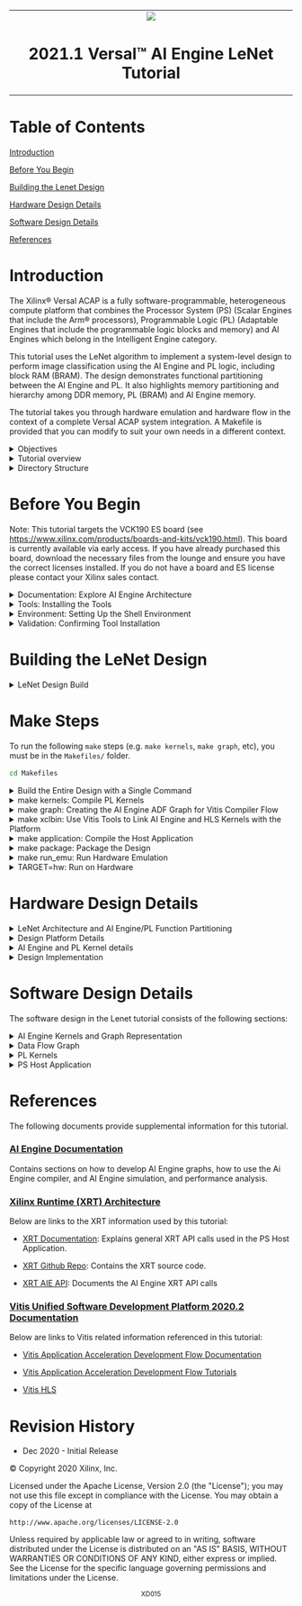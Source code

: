 <table>
 <tr>
   <td align="center"><img src="https://www.xilinx.com/content/dam/xilinx/imgs/press/media-kits/corporate/xilinx-logo.png" width="30%"/><h1>2021.1 Versal™ AI Engine LeNet Tutorial</h1>
   </td>
 </tr>
</table>

# Table of Contents
[Introduction](#introduction)

[Before You Begin](#Before-you-Begin)

[Building the Lenet Design](#building-the-lenet-design)

[Hardware Design Details](#hardware-design-details)

[Software Design Details](#software-design-details)

[References](#references)

# Introduction
The Xilinx® Versal ACAP is a fully software-programmable, heterogeneous compute platform that combines the Processor System (PS) (Scalar Engines that include the Arm® processors), Programmable Logic (PL) (Adaptable Engines that include the programmable logic blocks and memory) and AI Engines which belong in the Intelligent Engine category.

This tutorial uses the LeNet algorithm to implement a system-level design to perform image classification using the AI Engine and PL logic, including block RAM (BRAM). The design demonstrates functional partitioning between the AI Engine and PL. It also highlights memory partitioning and hierarchy among DDR memory, PL (BRAM) and AI Engine memory.

The tutorial takes you through hardware emulation and hardware flow in the context of a complete Versal ACAP system integration. A Makefile is provided that you can modify to suit your own needs in a different context.

<details>
  <summary>Objectives</summary> 
	
## Objectives
After completing the tutorial, you should be able to:
* Build a complete system design by going through the various steps in the Vitis™ unified software platform flow, including creating the AI Engine Adaptive Data Flow API (ADF) graph, compiling the A72 host application and compiling PL kernels, using the Vitis compiler (V++) to link the AI Engine and HLS kernels with the platform, and packaging the design. You will also be able to run the design through the hardware emulation and hardware flow in a mixed System C/RTL cycle-accurate/QEMU-based simulator
* Develop an understanding of CNN (Convolutional Neural Network) layer details using the LeNet algorithm and how the layers are mapped into data processing and compute blocks
* Develop an understanding of the kernels developed in the design - AI Engine kernels to process fully connected convolutional layers and PL kernels to process the input rearrange and max pool and rearrange functions
* Develop an understanding of the AI Engine IP interface using the AXI4-Stream interface
* Develop an understanding of memory hierarchy in a system-level design involving DDR memory, PL BRAM, and AI Engine memory
* Develop an understanding of graph control APIs to enable run-time updates using the run-time parameter (RTP) interface
* Develop an understanding of performance measurement and functional/throughput debug at the application level

</details>

<details>
  <summary>Tutorial overview</summary> 
	
## Tutorial Overview
In this application tutorial, the LeNet algorithm is used to perform image classification on an input image using five AI Engine tiles and PL resources including block RAM. A top level block diagram is shown in the following figure. An image is loaded from DDR memory through the NoC to block RAM and then to the AI Engine. The PL input pre-processing unit receives the input image and sends the output to the first AI Engine tile to perform matrix multiplication. The output from the first AI Engine tile goes to a PL unit to perform the first level of maxpool and data rearrangement (M1R1). The output is fed to the second AI Engine tile and the output from that tile is sent to the PL to perform the second level maxpooling and data rearrangement (M2R2). The output is then sent to a fully connected layer (FC1) implemented in two AI Engine tiles and uses the rectified linear unit layer (ReLu) as an activation function. The outputs from the two AI Engine tiles are then fed into a second fully connected layer implemented in the fifth AI Engine tile. The output is sent to a data conversion unit in the PL and then to the DDR memory through the NoC. In between the AI Engine and PL units is a datamover module (refer to the Lenet Controller in the figure below) that contains the following kernels:
* `mm2s`: a Memory Mapped to Stream kernel to feed data from DDR memory through the NoC to the AI Engine Array
* `s2mm`: a Stream to Memory Mapped kernel to feed data from the AI Engine Array through NoC to DDR memory

![Image of LeNet Block Diagram](images/Lenet_block_diagram_v1.PNG)

In the design, there are two major PL kernels. The input pre-processing unit, M1R1 and M2R2 are contained in the `lenet_kernel` RTL kernel which has already been packaged as a Xilinx object `.xo` (XO) file. The datamover kernel `dma_hls` provides the interface between the AI Engine and DDR memory. The five AI Engine kernels all implement matrix multiplication. The matrix dimensions depend on the image dimension, weight dimension, and number of features.

</details>

<details>
  <summary>Directory Structure</summary> 
	
## Directory Structure
```
lenet
|____design......................contains AI Engine kernel, HLS kernel source files, and input data files
|    |___aie_src
|    |   |___data
|    |___pl_src
|___images......................contains images that appear in the README.md
|___Makefile
|___system.cfg...................configuration (.cfg) file
|___xrt.ini
```

</details>

# Before You Begin
Note: This tutorial targets the VCK190 ES board (see https://www.xilinx.com/products/boards-and-kits/vck190.html). This board is currently available via early access. If you have already purchased this board, download the necessary files from the lounge and ensure you have the correct licenses installed. If you do not have a board and ES license please contact your Xilinx sales contact.

<details>
	
<summary>Documentation: Explore AI Engine Architecture</summary> 

## *Documentation*: Explore AI Engine Architecture

* [AM009 AI Engine Architecture Manual](https://www.xilinx.com/support/documentation/architecture-manuals/am009-versal-ai-engine.pdf)

* [Versal ACAP AI Engines for Dummies](https://forums.xilinx.com/t5/Design-and-Debug-Techniques-Blog/Versal-ACAP-AI-Engines-for-Dummies/ba-p/1132493)

</details>

<details>
	
<summary>Tools: Installing the Tools</summary> 
	
## *Tools*: Installing the Tools

Tools Documentation: 

* [AI Engine Tools lounge](https://www.xilinx.com/member/versal_ai_tools_ea.html)

* [AI Engine Documentation](https://www.xilinx.com/html_docs/xilinx2020_2/vitis_doc/yii1603912637443.html)

To build and run the Lenet tutorial, you will need the following tools downloaded/installed:

* Install the [Vitis Software Platform 2020.2](https://www.xilinx.com/html_docs/xilinx2020_2/vitis_doc/acceleration_installation.html#dhg1543555360045__ae364401) 

* Obtain a license to enable Beta Devices in Xilinx tools (to use the `xilinx_vck190_es1_base_202020_1` platform)

* Obtain licenses for AI Engine tools

* Follow the instructions in [Installing Xilinx Runtime and Platforms](https://www.xilinx.com/html_docs/xilinx2020_2/vitis_doc/acceleration_installation.html#dhg1543555360045__ae364401) (XRT)

* Download and setup the [VCK190 Vitis Platform for 2020.2](https://www.xilinx.com/member/vck190_headstart.html#docs)

</details>

<details>
<summary>Environment: Setting Up the Shell Environment</summary> 
	
## Environment: Setting Up the Shell Environment
When the elements of the Vitis software platform are installed, update the shell environment script. Set the environment variables to your system specific paths. 

Edit `env_setup_2020.sh` script with your file paths: 
```bash
export XILINX_XRT=<XRT-LOCATION>
export PLATFORM_REPO_PATHS=<YOUR-PLATFORM-DIRECTORY> 

source <XILNX-TOOLS-LOCATION>/Vitis/<TOOLS-BUILD>/settings64.sh
source $XILINX_XRT/setup.sh
```
Then source the environment script: 
```bash
source env_setup_2020.sh
```  

</details>

<details>
<summary>Validation: Confirming Tool Installation</summary> 
	
## Validation: Confirming Tool Installation
```bash
which vitis
which aiecompiler
```

Confirm you have the VCK190 ES1 Base Platform. 
```bash
platforminfo --list | grep -m 1 -A 9 vck190_es1
```
Output of the above command should be as follows:
```bash
 "baseName": "xilinx_vck190_es1_base_202020_1",
            "version": "1.0",
            "type": "sdsoc",
            "dataCenter": "false",
            "embedded": "true",
            "externalHost": "false",
            "serverManaged": "false",
            "platformState": "pre_synth",
            "usesPR": "false",
```

</details>

# Building the LeNet Design

<details>
  <summary>LeNet Design Build</summary> 
	
## LeNet Design Build
In this section, you will build and run the LeNet design. You will compile the AI Engine design and integrate it into a larger system design (including the Programmable Logic (PL) kernels and Processing System (PS) host application). You can review [Integrating the Application Section in the AI Engine Documentation](#ai-engine-documentation) for the general flow. The following image shows the Vitis tool flow with the `make` targets (in blue) and input source files and output file generation (in red) at each step. 

![Image of LeNet Vitis Tool Flow](images/Lenet_vitis_toolflow_2020_2.PNG)

At the end of this section, the design flow will generate a new directory (called `build/`) that contains the `Work/`, `hw_emu/`, and `hw/` subfolders. The `Work/` subfolder is an output from the AI Engine compiler. The `hw_emu/` subfolder contains the build for hardware emulation. The `hw/` subfolder contains the build for hardware run on a VCK190 board.   

</details>

# Make Steps 
To run the following `make` steps (e.g. `make kernels`, `make graph`, etc), you must be in the `Makefiles/` folder.
```bash
cd Makefiles
```
<details>
<summary>Build the Entire Design with a Single Command</summary>
	
## Build the Entire Design with a Single Command
If you are an advanced user and are already familiar with the AI Engine and Vitis kernel compilation flows, you can build the entire design with one command: 

```bash
make build TARGET=hw_emu 
```
or 
```bash
make build TARGET=hw
```

This command will run the `make kernels` `make graph` `make xclbin` `make application` and `make package` for hardware emulation or to run on hardware (VCK190 board) depending on the `TARGET` you specify.

You can also run the following command to build the entire Lenet tutorial *and* launch hardware emulation: 
```bash
make run TARGET=hw_emu
```
</details>

<details>
  <summary>make kernels: Compile PL Kernels</summary> 
 
## make kernels: Compile PL Kernels
In this step, the Vitis compiler takes any V++ kernels (RTL or HLS C) in the PL region of the target platform (`xilinx_vck190_es1_base_202020_1`) and the AI Engine kernels and graph and compiles them into their respective XO files. In this design, the `dma_hls` kernel is compiled as an XO file and the `Lenet_kernel` has already been pre-compiled as an XO file. Users can access the source code by unzipping the .xo file

`unzip lenet_kernel.xo`

The files will be stored under `ip_repo` folder.

The following commands compiles the kernels (default TARGET=hw_emu). 

```
make kernels
```

The expanded command is as follow:
```
mkdir -p ../build/hw_emu

cd ../build/hw_emu

v++       --target hw_emu			     \
          --platform xilinx_vck190_es1_base_202020_1 \
          --save-temps                               \
	  --temp_dir _x	                             \
          --verbose                                  \
          -c ../../design/pl_src/datamover/dma_hls.cpp\
          -k dms_hls                                 \
          -o dma_hls.hw_emu.xo 
 
 cd ../../Makefiles; 
 ```
|Switch|Description|
|  ---  |  ---  |
|--target \| -t [hw\|hw_emu]|Specifies the build target.|
|--platform \| -f|Specifies the name of a supported acceleration platform as specified by the $PLATFORM_REPO_PATHS environment variable or the full path to the platform XPFM file.|
|--save-temps \| -s|Directs the Vitis compiler command to save intermediate files/directories created during the compilation and link process. Use the `--temp_dir` option to specify a location to write the intermediate files to.|
|--temp_dir <string>|This allows you to manage the location where the tool writes temporary files created during the build process. The temporary results are written by the Vitis compiler, and then removed, unless the `--save-temps` option is also specified.|
|--verbose|Display verbose/debug information.|
|--compile \| -c|Required for compilation to generate XO files from kernel source files.|
|--kernel \<arg\>\|-k \<arg\>|Compile only the specified kernel from the input file. Only one -k option is allowed per Vitis compiler command.|
|--output \| -o|Specifies the name of the output file generated by the V++ command. The DMA HLS kernels output should be XO.|

|Input|Description|
|  ---  |  ---  |
|design/pl_src/datamover/dma_hls.cpp|Defines the datamover PL kernel.|

|Output|Description|
|  ---  |  ---  |
|build/hw_emu/dma_hls.hw_emu.xo|The datamover kernel object file.|

 </details>

<details>
  <summary>make graph: Creating the AI Engine ADF Graph for Vitis Compiler Flow</summary> 
 
## make graph: Creating the AI Engine ADF Graph for Vitis Compiler Flow
An ADF graph can be connected to an extensible Vitis platform (the graph I/Os can be connected either to platform ports or to ports on Vitis kernels through Vitis compiler connectivity directives. 
* The AI Engine ADF C++ graph of the design contains AI Engine kernels and PL kernels. 
* All interconnects between kernels are defined in the C++ graph
* All interconnections to external I/O are fully specified in the C++ simulation testbench (`graph.cpp`) that instantiates the C++ ADF graph object. All `adf::sim` platform connections from graph to PLIO map onto ports on the AI Engine subsystem graph that are connected using the Vitis compiler connectivity directives. No dangling ports or implicit connections are allowed by the Vitis compiler. 
 
To compile the graph using the Makefile flow type:
```
make graph
```
The following AI Engine compiler command compiles the AI Engine design graph: 
```
cd ../build;
aiecompiler --include= ../design/aie_src \	
	    --include= ../design/aie_src/data   \
            --verbose                    \
            --log-level=5                \
            --test-iterations=100        \      
            --dataflow                   \
            --heapsize=2048              \
            --workdir=Work               \
            ../design/aie_src/graph.cpp
	    
cd ../../Makefiles; 

 ```
|Switch|Description|
|  ---  |  ---  |
|--include=\<string\>|Specify compile-time include directory (zero or more).|
|--verbose\|-v|Verbose output of the AI Engine compiler emits compiler messages at various stages of compilation. These debug and tracing logs provide useful messages on the compilation process.|
|--log-level=\<int\>|Log level for verbose logging (default=1).|
|--workdir=\<string\>|By default, the compiler writes all outputs to a sub-directory of the current directory, called Work. Use this option to specify a different output directory.|

The following is a description of the output objects that results from executing the AI Engine compiler (`aiecompiler`) command

|Inputs Sources|Description|
|  ---  |  ---  |
|design/aie_src/graph.cpp|Defines the LeNet graph object.|

|Output Objects|Description|
|  ---  |  ---  |
|build/libadf.a|Compiled AI Engine design graph|
|build/Work/|Directory that contains all outputs of the AI Engine compiler.|

 </details>

<details>
  <summary>make xclbin: Use Vitis Tools to Link AI Engine and HLS Kernels with the Platform</summary> 
 
## make xclbin: Use Vitis Tools to Link AI Engine and HLS Kernels with the Platform
After the AI Engine kernels and graph and PL HLS kernels have been compiled, you can use the Vitis compiler to link them with the platform to generate both an XCLBIN and a new XSA file. 

## Platform
The Vitis tools allow you to integrate the AI Engine, HLS, and RTL kernels into an existing extensible platform. This is an automated step from a software developer perspective where the platform chosen is provided by the hardware designer (or you can opt to use one of the many extensible base platforms provided by Xilinx and the Vitis tools build the hardware design and integrate the AI Engine and PL kernels into the design.
 
To test this feature in this tutorial, use the base VCK190 platform to build the design.
 
The command to run this step is shown as follows (default TARGET=hw_emu):
```
make xclbin
``` 

The expanded command is as follow: 
```
cd ../build/hw_emu;

v++       -l                                                \
          --platform xilinx_vck190_es1_base_202020_1        \
          --save-temps                                      \
	  --temp_dir _x	                                    \
          --verbose                                         \
	  --g                                               \
          --config system.cfg                               \
	  -t hw_emu                                         \
          dma_hls.hw_emu.xo                                 \	  
          ../../design/pl_src/lenet_kernel/lenet_kernel.xo  \
          ../build/libadf.a                             \
          -o vck190_aie_lenet.hw_emu.xclbin   
	  
cd ../../Makefiles; 
 
```
The options to run this step are as follows:

|Switch|Description|
|  ---  |  ---  |
|--platform \| -f|Specifies the name of a supported acceleration platform as specified by the $PLATFORM_REPO_PATHS environment variable or the full path to the platform XPFM file.|
|--save-temps \| -s|Directs the V++ command to save intermediate files/directories created during the compilation and link process. Use the `--temp_dir` option to specify a location to write the intermediate files to.|
|--temp_dir <string>|This allows you to manage the location where the tool writes temporary files created during the build process. The temporary results are written by the Vitis compiler, and then removed, unless the `--save-temps` option is also specified.|
|--verbose|Display verbose/debug information.|
|--config <config_file>|Specifies a configuration file containing V++ switches.|
|--output \| -o|Specifies the name of the output file generated by the V++ command. In this design the outputs of the DMA HLS kernels and the PL kernels interfacing with the AI Engine are in XO files.|

The information to tell the linker how to connect the AI Engine and PL kernels together is described in a configuration file `system.cfg`. The file describes the overall connection scheme of the system.

```
[connectivity]
nk=dma_hls:1:dma_hls
nk=lenet_kernel_1_0:1:lenet_kernel
stream_connect=dma_hls.strm_out:lenet_kernel.s_axis_ipr
stream_connect=lenet_kernel.m_axis_ipr:ai_engine_0.prod_in1
stream_connect=lenet_kernel.m_axis_m1r1:ai_engine_0.prod_in3
stream_connect=lenet_kernel.m_axis_m2r2_0:ai_engine_0.prod_in5
stream_connect=lenet_kernel.m_axis_m2r2_1:ai_engine_0.prod_in7

stream_connect=ai_engine_0.prod_out1:lenet_kernel.s_axis_m1r1
stream_connect=ai_engine_0.prod_out2:lenet_kernel.s_axis_m2r2
stream_connect=ai_engine_0.prod_out3:dma_hls.strm_in
[advanced]
param=hw_em.enableProfiling=false
param=compiler.addOutputTypes=hw_export

```

|Switch|Comment|
|  ---  |  ---  |
|--connectivity.nk|Number of kernels. `mm2s:2:mm2s_0.mm2s_1` means that the Vitis compiler should instantiate two MM2S kernels and name those instances 'mm2s_0' and 'mm2s_1'.|
|--connectivity.stream_connect|How the kernels will connect to IPs, platforms, or other kernels. The output of the AI Engine compiler tell you the interfaces that need to be connected. `mm2s_0.s:ai_engine_0.lte_0` means that the Vitis compiler should connect the port 's' of 'mm2s' to the port 'lte_0' of AI Engine port 0. The name of the AI Engine port is one that has been defined in `graph.cpp` PLIO instantiation.|
|param=compiler.addOutputTypes=hw_export| This option tells the Vitis compiler that besides creating an XCLBIN file, it also outputs an XSA file which is needed to create a post-Vivado fixed platform for Vitis software developement.|

Note that the Vitis compiler calls Vivado® IP integrator under the hood to build the design. The platform and kernels are input to the Vivado Design Suite, which produces a simulation XSA or an XSA after running place and route on the design. The point at which the XSA is produced from Vivado is dependent on what `-target` option is set on the the Vitis compiler command line. 

Note that you can now view the Vivado project, which is located in the `build/[hw|hw_emu]/\_x/link/vivado/vpl/prj` directory.

Now you have generated the XCLBIN file that will be used to execute your design on the platform. 
 </details> 
 
 <details>
  <summary>make application: Compile the Host Application</summary> 

## make application: Compile the Host Application
You can compile the host application by following the typical cross-compilation flow for the Cortex-A72. To build the application run the following command:
```
make application
```
or
```
aarch64-linux-gnu-g++   -O							\
                        -c							\
			-D__linux__                         			\
			--sysroot=$(PLATFORM_REPO_PATHS)/sw/versal/xilinx-versal-common-v2020.2/sysroots/aarch64-xilinx-linux \
			-DXAIE_DEBUG						\
                        -I $(PLATFORM_REPO_PATHS)/sw/versal/xilinx-versal-common-v2020.2/sysroots/aarch64-xilinx-linux/usr/include/xrt \
			-I $(XILINX_VITIS_AIETOOLS)/include                     \
			-I $(PLATFORM_REPO_PATHS)/sw/versal/xilinx-versal-common-v2020.2/sysroots/aarch64-xilinx-linux/usr/include \
			-I $(PLATFORM_REPO_PATHS)/sw/versal/xilinx-versal-common-v2020.2/sysroots/aarch64-xilinx-linux/usr/lib \
			../build//Work/ps/c_rts/aie_control_xrt.cpp   \
			-o ../build/app_control.o                   
			
aarch64-linux-gnu-g++   -O							\
                        -c							\
			-D__linux__                         			\
			--sysroot=$(PLATFORM_REPO_PATHS)/sw/versal/xilinx-versal-common-v2020.2/sysroots/aarch64-xilinx-linux \
			-DXAIE_DEBUG						\
                        -I $(PLATFORM_REPO_PATHS)/sw/versal/xilinx-versal-common-v2020.2/sysroots/aarch64-xilinx-linux/usr/include/xrt \
			-I $(XILINX_VITIS_AIETOOLS)/include                     \
			-I $(PLATFORM_REPO_PATHS)/sw/versal/xilinx-versal-common-v2020.2/sysroots/aarch64-xilinx-linux/usr/include \
			-I $(PLATFORM_REPO_PATHS)/sw/versal/xilinx-versal-common-v2020.2/sysroots/aarch64-xilinx-linux/usr/lib \
			../design/aie_src/main.cpp                              \
			-o ../build/lenet_app.o                    

aarch64-linux-gnu-g++   ../build/app_control.o			                \
			../build/lenet_app.o			                \
			--sysroot=$(PLATFORM_REPO_PATHS)/sw/versal/xilinx-versal-common-v2020.2/sysroots/aarch64-xilinx-linux \
			-L$(PLATFORM_REPO_PATHS)/sw/versal/xilinx-versal-common-v2020.2/sysroots/aarch64-xilinx-linux/usr/lib\ 
                        -L$(XILINX_VITIS_AIETOOLS)/lib/aarch64.o    		\
                        -L$(XILINX_VITIS_AIETOOLS)/lib/lnx64.o       		\
                        -ladf_api_xrt                      		        \
                        -lxrt_coreutil                          		\
                        -std=c++14                          		        \
			-o ../build/lenet_xrt.elf 
			
cd ../../Makefiles; 

```
|Switch|Description|
|  ---  |  ---  |
|-O \| Optimize.| Optimizing compilation takes somewhat more time, and a lot more memory for a large function. With -O, the compiler tries to reduce code size and execution time, without performing any optimizations that take a great deal of compilation time.|
|-D__linux__|
|-DXAIE_DEBUG|Enable debug interface capabilities where certain core status, event status, or stack trace can be dumped out.|
|-I \<dir\>|Add the directory `dir` to the list of directories to be searched for header files.|
|-o \<file\>|Place output in file `<file>`. This applies regardless of the output being produced, whether it be an executable file, an object file, an assembler file or preprocessed C code.|
|--sysroot=\<dir\>|Use `dir` as the logical root directory for headers and libraries. For example, if the compiler would normally search for headers in `/usr/include` and libraries in `/usr/lib`, it will instead search `dir/usr/include` and `dir/usr/lib`.|
|-l\<library\>|Search the library named `library` when linking. The LeNet tutorial requires `adf_api`, `xrt_coreutil`, `xrt_core`, `aiengine`, `metal`, `open_amp` libraries.|
|-L \<dir\>|Add directory `<dir>` to the list of directories to be searched for -l.|	

The following is a description of the input sources compiled by the AI Engine compiler command. 

|Inputs Sources|Description|
|  ---  |  ---  |
|design/aie_src/main.cpp|Source application file for the `lenet_xrt.elf` that will run on an A72 processor.|
|build/Work/ps/c_rts/aie_control_xrt.cpp|This is the AI Engine control code generated implementing the graph APIs for the Lenet graph.|

The following is a description of the output objects that results from executing the AI Engine compiler command with the above inputs and options. 

|Output Objects|Description|
|  ---  |  ---  |
|build/lenet_xrt.elf|The executable that will run on an A72 processor.|
</details>

<details>
  <summary>make package: Package the Design</summary> 
 
## make package: Package the Design
With the AI Engine outputs created, as well as the new platform, you can now generate the Programmable Device Image (PDI) and a package to be used on an SD card. The PDI contains all executables, bitstreams, configurations of the device. The packaged SD card directory contains everything to boot Linux, the generated applications and `.xclbin`.

The command to run this step is as follows (default TARGET=hw_emu:
```
make package
``` 
or 
```

v++	-p  							\
 	-t hw_emu					        \
	--save-temps						\
	--temp_dir ../build/hw_emu/_x			        \
	-f xilinx_vck190_es1_base_202020_1			\
	--package.sd_dir $(PLATFORM_REPO_PATHS)/sw/versal/xrt 	\
	--package.rootfs $(PLATFORM_REPO_PATHS)/sw/versal/xilinx-versal-common-v2020.2/rootfs.ext4 \
	--package.kernel_image $(PLATFORM_REPO_PATHS)/sw/versal/xilinx-versal-common-v2020.2/Image \
	--package.boot_mode=sd					\
	--package.out_dir ../build/hw_emu/package	        \
	--package.sd_dir ../design/aie_src/data	                \
	--package.image_format=ext4				\
	--package.sd_file ../build/lenet_xrt.elf ../build/hw_emu/vck190_aie_lenet.hw_emu.xclbin ../build/libadf.a \
	--package.defer_aie_run
	
cd ../../Makefiles; 

```
|Switch|Description|
|  ---  |  ---  |
|--target \| -t [hw\|hw_emu]|Specifies the build target.|
|--package \| -p|Packages the final product at the end of the Vitis compile and link build process.|
|--package.rootfs \<arg\>|Where \<arg\> specifies the absolute or relative path to a processed Linux root file system file. The platform RootFS file is available for download from xilinx.com. Refer to the Vitis Software Platform Installation for more information.|
|--package.kernel_image \<arg\>|Where \<arg\> specifies the absolute or relative path to a Linux kernel image file. Overrides the existing image available in the platform. The platform image file is available for download from xilinx.com. Refer to the Vitis Software Platform Installation for more information.|
|--package.boot_mode \<arg\>|Where \<arg\> specifies <ospi\|qspi\|sd> Boot mode used for running the application in emulation or on hardware.|
|--package.image_format|Where \<arg\> specifies \<ext4\|fat32\> output image file format. `ext4`: Linux file system and `fat32`: Windows file system|
|--package.sd_file|Where \<arg\> specifies an ELF or other data file to package into the `sd_card` directory/image. This option can be used repeatedly to specify multiple files to add to the `sd_card`.|
|--package.defer_aie_run| Load the AI Engine application with the ELF file, but wait to run it until graph run directs it. Required in PS based AI Engine flow.|

|Inputs Sources|Description|
|  ---  |  ---  |
|$(PLATFORM_REPO_PATHS)/sw/versal/xrt|The PS Host Application needs the XRT headers in this folder to execute.|
|$(PLATFORM_REPO_PATHS)/sw/versal/xilinx-versal-common-v2020.2/rootfs.ext4|The Root Filesystem file for Petalinux.|
|$(PLATFORM_REPO_PATHS)/sw/versal/xilinx-versal-common-v2020.2/Image|The pre-built Petalinux Image the processor boots from.|
|design/aie_src/data|The data folder that contains the input data stored in DDR memory. It also contains the output golden refernece data the PS Host Application uses to verify the output data from the AI Engine.|
|build/hw_emu/lenet_xrt.elf|The PS Host Application executabled created in the `make application` step.|
|build/hw_emu/vck190_aie_lenet.hw_emu.xclbin|The XCLBIN file created in the `make xclbin` step.|
|build/libadf.a|The compiled AI Engine design graph created in the `make graph` step.|

The output of the V++ Package step is the package directory that contains the contents to run hardware emulation. 

|Output Objects|Description|
|  ---  |  ---  |
|build/hw_emu/package|The hardware emulation package that contains the boot file, hardware emulation launch script, the PLM and PMC boot files, the PMC and QEMU command argument specification files, and the Vivado simulation folder.|

</details>

<details>
  <summary>make run_emu: Run Hardware Emulation</summary>

## make run_emu: Run Hardware Emulation
After packaging, everything is set to run emulation on hardware. To run emulation use the following command: 
```
make run_emu
```
or
```
cd ../build/hw_emu/package
./launch_hw_emu.sh 
```
When launched, you will see the QEMU simulator load. Wait for the autoboot countdown to go to zero, and after a few minutes, you will see the root Linux prompt come up: 
```bash
root@versal-rootfs-common-2020_2:~#
```

In some cases, the following error may come up on the screen
```
root@versal-rootfs-common-2020_2:~# xinit: giving up
xinit: unable to connect to X server: Connection refused
xinit: server error
Enabling notebook extension jupyter-js-widgets/extension...
      - Validating: OK
[C 13:46:09.233 NotebookApp] Bad config encountered during initialization:
[C 13:46:09.239 NotebookApp] No such notebook dir: ''/usr/share/example-notebooks''

```
The error can be neglected, press <enter> to return to the root prompt

After the root prompt comes up, run the following commands to run the design:  
```
cd /mnt/sd-mmcblk0p1
export XLC_EMULATION_MODE=hw_emu
export XILINX_XRT=/usr
./lenet_xrt.elf a.xclbin
```
The `lenet_xrt.elf` should execute, and after a few minutes, you should see the output with *TEST PASSED* on the console. When this is shown, run the following keyboard command to exit the QEMU instance: 

```
#To exit QEMU Simulation
Press CtrlA, let go of the keyboard, and then press x 
```

</details>

<details>
  <summary>TARGET=hw: Run on Hardware</summary> 
	  
## TARGET=hw: Run on Hardware	  
To run your design on hardware, re-run the following steps with TARGET=hw

```
make kernels TARGET=hw
make xclbin TARGET=hw
make package TARGET=hw 
```
These command create a `build/hw` folder with the kernels, `xclbin`, and `package` for a hardware run. 

Now follow **Steps 1-9** to run the `lenet_xrt.elf` excutable on your VCK190 board. 

**Step 1.** Ensure your board is powered off. 

**Step 2.** Use an SD card writer (such as balenaEtcher) to flash the `sd_card.img` file an SD card. 

**Step 3.** Plug the flashed SD card into the top slot of the VCK190 board. 

**Step 4.** Set the switch SW1 Mode\[3:0\]=1110 = OFF OFF OFF ON

**Step 5.** Connect your computer to the VCK190 board using the included USB cable. 

**Step 6.** Open a TeraTerm terminal and select the correct COM port. Set the port settings to the following: 
```
Port: <COMMXX>
Speed: 115200
Data: 8 bit
Parity: none
Stop Bits: 1 bit
Flow control: none
Transmit delay: 0 msec/char 0 msec/line
```

**Step 7.** Power on the board.

**Step 8.** Wait until you see the `root@versal-rootfs-common-2020_2` Linux command prompt. Press enter a few times to get past any `xinit` errors. 

**Step 9.** Run the following commands into the TeraTerm terminal: 
```
cd /mnt/sd-mmcblk0p1
export XILINX_XRT=/usr
./lenet_xrt.elf a.xclbin
```


</details>


# Hardware Design Details
<details>
  <summary>LeNet Architecture and AI Engine/PL Function Partitioning</summary>
	
## LeNet Architecture and AI Engine/PL Function Partitioning
The architecture of the LeNet design is show in the following figure. The details of the individual layers and their implementation will be described in a later section. This design provides an illustration of the functional partitioning between the AI Engine and PL resources, as shown in the block diagram previously. The input rearrange, maxpooling, and rearrange are scalar byte operations and interact with read/write memories to ensure sustained throughput. This set of operations are suitable to be implemented in PL rather than in the AI Engine array. With appropriate data rearrangement, the computation in the convolutional layers are presented as matrix multiplications and they are optimized to be implemented in the AI Engine array.

![Image of LeNet Architecture](images/Lenet_architecture.PNG)

</details>

<details>
  <summary>Design Platform Details</summary>
	
## Design Platform Details
In the base platform, the CIPS, NoC and AI Engine are instantiated and interfaces among them are created. To add the various functions in a system level design, PL kernels are added to the base platform depending on the application developed, that is, the PL kernels present in each design might vary.  An ADF graph is connected to an extensible Vitis platform where the graph I/Os are connected either to the platform ports or to ports on Vitis kernels through the V++ connectivity directives.
For this design, the components are added by v++ -l step (make XCLBIN in the tool flow section above) and include the following:
* AI Engine kernel `graph.o`
* data mover kernel (`dma_hls.[hw|hw_emu].xo`)
* lenet kernel (`lenet_kernel.xo`)
* `ai_engine_system` block which includes the data width converter and clock converter kernels
* any other necessary connections and interfaces

To see a schematic view of the design with the extended platform (as shown in the following figure), open in the Vivado  `build/[hw|hw_emu]/_x/link/vivado/vpl/prj/prj.xpr` folder.

![Image of Lenet Block Schematic](images/Lenet_sch.PNG)

</details>

<details>
	<summary>AI Engine and PL Kernel details</summary>
	
## AI Engine and PL Kernel Details
The design implements the LeNet CNN to perform digital classification on gray scale images. The AI Engine kernels have been covered in the Tutorial Overview section above and more details will be provided in Software Design Details section.

The PL kernels perform the following functions:
*  loading input images of LeNet into block RAMs through the AXI interfaces
*  moving and rearranging data from one AI Engine to another.

The AI Engine kernels are mainly used to perform matrix multiplication due to their high INT8 MAC performance.

Most of the data processing function is handled in the PL kernel, `lenet_kernel` which comes pre-compiled and contains the following 
modules.

**Input Rearrange (IPR)**

The LeNet algorithm in this design starts with an image of size 28x28 input imported from DDR memory through the NoC. An input rearrange function is implemented in PL to arrange pixels from the input according to a 5x5 convolution kernel and pad with seven zeros to form 32 pixels to form a 576x32 matrix. The matrix is sent to the first AI Engine tile (Conv1) via AXI4-Stream to perform matrix multiplication.

**Max Pool and Data Rearrangement set 1 (M1R1)**

Pooling is the operation in CNN to enable the detection of the object when presented with different versions of the images by reducing the size of the feature map. Among the types of pooling, the max is chosen to account for distortion. 
In this design, the output from the first AI Engine tile (core01) is a 576x8 matrix, which is sent to PL. Each of the columns in the matrix correspond to a 24x24 dimensional image laid out in the row major format. The network being implemented has only six output features for the Conv1 layers and hence two of the eight columns do not contain real images. Then a maxpool operation is performed and a value is returned from a 2x2 matrix, as seen in green squares in the following diagram.

![Image of LeNet Maxpool1](images/Lenet_maxpool1.PNG)

The resulting 144 x 8 byte matrix, which is stored in RAMB36 module, then goes through a rearrange operation, where the data is written into six RAMB18s populated with zeros in the appropriate positions and the addresses are generated by the fanout table. Each RAMB18 is configured as 2048 x 8 (depth x width). The arrays then go through a second stage or rearrange operation where each array is configured in read mode and 512 x 32. These block RAMS are rearranged to four block RAMS and five register files After the rearrange function, the data is output as six images each of 64 x 25 dimension. The data for the previous image needs to be sent out to memory mapped AXI4 before the writing of the new image starts.

Also in M1R1 are two instances of the AXI2BRAM module, one at the PL-AI Engine interface and another at the AI Engine-PL interfaces. At the PL-AI Engine interface, data is coming into the module in AXI4-stream format from the AI Engine. 

The AXI stream supplies a data rate of 128 bits/cycle at 250 MHz and the is written into four 32-bit RAMB 18. A corresponding set of operations is performed at the AI Engine-PL interface.

**Max Pool and Data Rearrangement set 2 (M2R2)**

This module performs the similar operations of max pooling and data rearrangement to M1R1 but on a smaller set of the feature map. It moves and rearranges data from AI Engine tile, core02, to AI Engine tiles, core03 and core05. The output from the second AI Engine tile, core02, is sent to the PL as 16 images of 8x8 representing the 2D image as a column in a row major order is laid out as an array of 64 x 16 bytes array. Then a maxpool operation is performed and a value is returned from a 2x2 matrix. The results are stored in a register file configured as 16 images of 4x4 bytes which then are rearranged before being sent out using two AXI4-Stream to the two AI Engine tiles, core03 and core05.

**Data Mover Kernel**

The PL based data mover kernel consist of MM2S and S2MM kernels. This module gets the initial image from DDR memory through the NoC and sends the data to AI Engine tile, core01 (after input processing unit inside `lenet_kernel`). It also receives data from AI Engine tile, core04, and streams out the data to DDR memory through the NoC. The side facing NoC uses a memory mapped AXI4 interface (MM-AXI4) and the side facing the AI Engine array uses an AXI4-Stream interface.

</details>

<details>
  <summary>Design Implementation</summary>
	
## Design Implementation

The following table provides details on the design implementation. It includes image dimensions, weight dimensions, and number of features in each layer. 

![Image of Lenet Design Implementation](images/Lenet_implementation.PNG)

Notes:

[1] One image on 5x5 kernel with bias value of 1

[2] Rearrange2 fanouts to two AI Engine tiles (core03 and core05) to implement the FC1+RELU layer

</details>

# Software Design Details
The software design in the Lenet tutorial consists of the following sections:

<details>
  <summary>AI Engine Kernels and Graph Representation</summary>
	
## AI Engine Kernels and Graph Representation
An AI Engine kernel is a C/C++ program written using specialized intrinsic calls that target the VLIW vector processor. The AI Engine compiler compiles the kernel code to produce an executable ELF file for each of the AI Engines being used in the design. Review [AI Engine Kernel Programming Section in the AI Engine Documentation](#ai-engine-documentation) for a high-level overview of kernel programming. These kernels can be stitched together to function as AI Engine graphs written in C++. 
The AI Engine compiler writes a summary of compilation results called `lenet.aiecompile_summary`. You can view the graph by running the following command:

`vitis_analyzer build/Work/lenet.aiecompile_summary`

The following figure shows the graph representation of the AI Engine kernels. The five cores correspond to the description shown in the block diagram in the Tutorial Overview section; core01 implements the first convolutional layer, core02 implements the second convolutional layer, core03 and 05 implement FC1 and ReLu, and core04 implements the FC2.

![Image of LeNet AI Engine Graph](images/Lenet_graph.PNG)

Note also defined in the AI Engine graph are the weights (`core<xx>lut.h`). The weights are used in the matrix multiplication with the input matrix running in the AI Engine tiles. Whereas the input feature maps (IFMs) are streamed from the PL to the AI Engine, the weights are stored in the AI Engine tiles.

</details>

<details>
  <summary>Data Flow Graph</summary>
	
## Data Flow Graph
This section describes the overall data-flow graph specification of the LeNet design which is compiled by the AI Engine compiler. Refer to [AI Engine Programming Section in the AI Engine Documentation](#ai-engine-documentation) for information on ADF graphs.

The overall graph definition of the design is contained in the `graph.cpp` file. The following steps describe the definition of the graph.

### Define the graph class 
Define the LeNet graph glass by using the objects defined in the appropriate name space. It must include the Adaptive Data Flow (ADF) library. All user graphs are derived from the class graph, for example in this design:

`class myGraph : public adf::graph`. 

Declare top level ports to the graph:

`public:
   adf::port<output> out[3];
   adf::port<input> in[4];
`
### Define the Graph Constructor
Use the `kernel::create` function to instantiate the C++ kernel objects, for example:

`core01 = adf::kernel::create(core01_top);`

### Add Connectivity Information 
This is done by using the templated connect<> object. The connection can be window<> or stream. If a window connection is used, then window parameters must be specified. 
In this description, ports are referred to by indices. An example of the connection between the input port of the graph and input of an AI Engine kernel is as follows:

```
adf::connect< adf::window<ROW_A * COL_A> > (in[0], core01.in[0]);
single_buffer(in[0]);
single_buffer(core01.in[0]);
```
In this case, the parameters correspond to the matrix dimension. Single buffer is selected instead of ping-pong buffer to keep the design simple without an impact on performance.

An example of connection of weights already loaded in AI Engine tile is:
```
adf::connect<>(core01lut,core01);
```
Based on the datatype of `core01lut`, the API call is inferred as a look up table in the AI Engine tile.

### Set the Source File and Tile Use 
Set the source file and tile use for each of the kernels, for example:

```
adf::source(core01) = "core01.cc";
adf::runtime<ratio>(core01) = 0.6;
```

The source file `core01.cc` contains the source code for core01. The ratio of the function run time compared to the cycle budget, known as the runtime ratio, must be between 0 and 1.

### LeNet Top level Application
Define a top level application file (`graph.cpp` in this design) that contains an instance of the graph class and connect the graph to a simulation platform to provide file input and output, for example:

```
adf::PLIO *attr_i1 = new adf::PLIO("prod_in1", adf::plio_128_bits, "data/0_1/matA_in_128plio.txt");
adf::simulation::platform<4,3> platform(attr_i1,attr_i2,attr_i3,attr_i4,attr_o1,attr_o2,attr_o3);`
myGraph g;
adf::connect<> net010(platform.src[0], g.in[0]);
```

The main program is the driver of the graph. It is used to load,execute and terminate the graph. This is done by using the Run Time Graph control API calls, which in this design are:

```int main(int argc, char ** argv)
   {
      g.init();
      g.run();
      g.end();

      return 0;
   }
```

</details>

<details>
  <summary>PL Kernels</summary>
	
## PL Kernels
In addition to kernels operating in the AI Engine array, this design specifies two kernels to run on the PL region of the device (written in HLS C++), `lenet_kernel` and `dma_hls`. Note the `dma_hls` kernel is brought into the design during the Vitis kernel compilation whereas the lenet_kernel is only brought in later in the V++ link stage since the kernel is pre-packaged.

The dma_hls kernel is an IP which contains dma_mm2s and dma_s2mm. dma_mm2s reads data from a memory-mapped AXI4 interface and writes it to an AXI4-Stream interface. `dma_s2mm` reads data from an AXI4-Stream interface and writes it to a memory-mapped AXI4 interface. The kernel specifies the following pragmas:

* #pragma HLS INTERFACE m_axi
* #pragma HLS INTERFACE axis
* #pragma HLS INTERFACE s_axilite
* #pragma HLS PIPELINE II=1
* #pragma HLS DATAFLOW
</details>

<details>
  <summary>PS Host Application</summary>
	
## PS Host Application
The LeNet tutorial uses the Embedded processing system (PS) as an external controller to control the AI Engine graph and data mover PL kernels. Review [Programming the PS Host Application Section in the AI Engine Documentation](#ai-engine-documentation) to understand the process to create a host application. 

In addition to the PS host application (`main.cpp`), the AI Engine control code must also be compiled. This control code (`aie_control_xrt.cpp`) is generated by the AI Engine compiler when compiling the AI Engine design graph and kernel code. 
The AI Engine control code is used by the PS host application for the following reasons:
* Control the initial loading of the AI Engine kernels
* Run the graph for several iterations, update the run time parameters associated with the graph, exit, and reset the AI Engine tiles.

The PS Host application stack diagram for the LeNet tutorial is shown in the following diagram.

![Alt Text](images/Lenet_PS_stack_20202.PNG)

The steps in the tutorial to run the A72 application are described as follows:

### 1. Include graph.cpp
Include the `graph.cpp` AI Engine application file. This file contains the instantiation of the AI Engine LeNet data flow graph object
```
#include graph.cpp
``` 

### 2. Check Command Line Argument
The beginning of the A72 application is represented by the main function. It takes in one command line argument: an XCLBIN file.

`int main(int argc, char** argv)`

### 3. Open XCLBIN and Create Data Mover Kernel Handles
The A72 application loads the XCLBIN binary file and creates the data mover kernels to be executed on the device. The steps are:
* Open device and load xclbin
```
auto dhdl = xrtDeviceOpen(0);
auto xclbin = load_xclbin(dhdl, xclbinFilename);
auto top = reinterpret_cast<const axlf*>(xclbin.data());
```

* Create the data mover kernel

`xrtKernelHandle dmahls_khdl = xrtPLKernelOpen(dhdl, top->m_header.uuid, "dma_hls");`

### 4. Allocate Buffers for Input Data and Results in Global Memory
The A72 application allocates BO (buffer objects) to store input data and output results in global memory (DDR). For example:
```
xrtBufferHandle in_bohdl = xrtBOAlloc(dhdl, input_size_in_bytes,  0, 0);
auto in_bomapped = reinterpret_cast<uint32_t*>(xrtBOMap(in_bohdl));
```
Additionally, the `memcpy` and `memset` functions are used to initialize the data in global memory.

### 5. Open Graph, Obtain Handle and Execute Graph
The following registration function is added in 2020.2 for XRT to use ADF API callbacks:

`adf::registerXRT(dhdl, top->m_header.uuid);`

* The A72 processor opens and obtains its handle using the ` xrtGraphOpen` function.
* The A72 processor resets the graph using the `xrtGraphReset` function and runs the LeNet graph execution using the `xrtGraphRun` function.
Note there is no reading or updating of coefficients in the LeNet design.

### 6. Execute the Data Mover Kernels and Generate the Output Results
* Open the PL kernels and obtain handles with `xrtPLKernelOpen` function.
* Create kernel handle to start `dma_hls` PL kernel using `xrtRunOpen` function.
* Set the `dma_hls` kernel arguments using `xrtRunSetArg` function.
* Start the `dma_hls` kernels using `xrtRunStart` function.
* Wait for `dma_hls` execution to finish using `xrtRunWait` runction.
* Close the run handles and close opened kernel handles using `xrtRunClose` and `xrtKernelClose`.

### 7. Verify Output Results
Compare data in `out_bomapped` to golden reference data in `golden.h`.

### 8. Release Allocated Resources
After post-processing the data, release the allocated objects using `xrtBOFree`, `xrtGraphClose` and `xrtDeviceClose` functions.

</details>

</details>

# References
The following documents provide supplemental information for this tutorial.

### [AI Engine Documentation](https://www.xilinx.com/html_docs/xilinx2020_2/vitis_doc/yii1603912637443.html)
Contains sections on how to develop AI Engine graphs, how to use the Ai Engine compiler, and AI Engine simulation, and performance analysis.

### [Xilinx Runtime (XRT) Architecture](https://xilinx.github.io/XRT/master/html/index.html)
Below are links to the XRT information used by this tutorial: 

* [XRT Documentation](https://xilinx.github.io/XRT/master/html/index.html): Explains general XRT API calls used in the PS Host Application. 

* [XRT Github Repo](https://github.com/Xilinx/XRT): Contains the XRT source code. 

* [XRT AIE API](https://github.com/Xilinx/XRT/blob/master/src/runtime_src/core/include/experimental/xrt_aie.h): Documents the AI Engine XRT API calls

### [Vitis Unified Software Development Platform 2020.2 Documentation](https://www.xilinx.com/html_docs/xilinx2020_2/vitis_doc/index.html)
Below are links to Vitis related information referenced in this tutorial:

* [Vitis Application Acceleration Development Flow Documentation](https://www.xilinx.com/html_docs/xilinx2020_2/vitis_doc/kme1569523964461.html)

* [Vitis Application Acceleration Development Flow Tutorials](https://github.com/Xilinx/Vitis-Tutorials)

* [Vitis HLS](https://www.xilinx.com/html_docs/xilinx2020_2/vitis_doc/irn1582730075765.html)

# Revision History
* Dec 2020 - Initial Release
 
© Copyright 2020 Xilinx, Inc.

Licensed under the Apache License, Version 2.0 (the "License");
you may not use this file except in compliance with the License.
You may obtain a copy of the License at

    http://www.apache.org/licenses/LICENSE-2.0

Unless required by applicable law or agreed to in writing, software
distributed under the License is distributed on an "AS IS" BASIS,
WITHOUT WARRANTIES OR CONDITIONS OF ANY KIND, either express or implied.
See the License for the specific language governing permissions and
limitations under the License.

<p align="center"><sup>XD015</sup></p>
